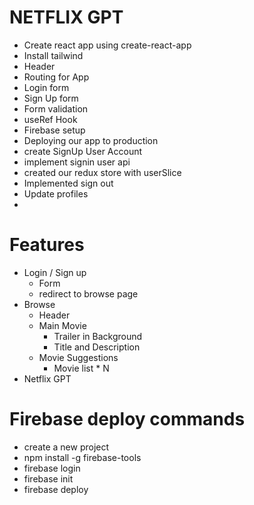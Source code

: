 # NETFLIX GPT
 - Create react app using create-react-app
 - Install tailwind 
 - Header
 - Routing for App
 - Login form
 - Sign Up form
 - Form validation
 - useRef Hook
 - Firebase setup
 - Deploying our app to production
 - create SignUp User Account
 - implement signin  user api
 - created our redux store with userSlice
 - Implemented sign out 
 - Update profiles
 - 


# Features
 - Login / Sign up 
    - Form
    - redirect to browse page
 - Browse
    - Header
    - Main Movie
        - Trailer in Background
        - Title and Description
    - Movie Suggestions
        - Movie list * N
- Netflix GPT


# Firebase deploy commands
- create a new project 
- npm install -g firebase-tools
- firebase login
- firebase init
- firebase deploy